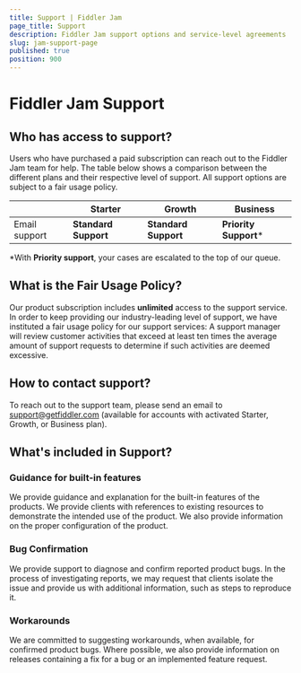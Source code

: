 ```yaml
---
title: Support | Fiddler Jam
page_title: Support
description: Fiddler Jam support options and service-level agreements
slug: jam-support-page
published: true
position: 900
---
```


# Fiddler Jam Support

## Who has access to support?

Users who have purchased a paid subscription can reach out to the Fiddler Jam team for help. The table below shows a comparison between the different plans and their respective level of support. All support options are subject to a fair usage policy.

|   | **Starter**   |**Growth**   | **Business**  | 
|---|---|---|---|
| Email support |  __Standard Support__ |  __Standard Support__ | __Priority Support__* | 


*With __Priority support__, your cases are escalated to the top of our queue.


## What is the Fair Usage Policy?

Our product subscription includes **unlimited** access to the support service. In order to keep providing our industry-leading level of support, we have instituted a fair usage policy for our support services:
A support manager will review customer activities that exceed at least ten times the average amount of support requests to determine if such activities are deemed excessive.

## How to contact support?

To reach out to the support team, please send an email to support@getfiddler.com (available for accounts with activated Starter, Growth, or Business plan).

## What's included in Support?

### Guidance for built-in features

We provide guidance and explanation for the built-in features of the products. We provide clients with references to existing resources to demonstrate the intended use of the product. We also provide information on the proper configuration of the product.

### Bug Confirmation

We provide support to diagnose and confirm reported product bugs. In the process of investigating reports, we may request that clients isolate the issue and provide us with additional information, such as steps to reproduce it.

### Workarounds

We are committed to suggesting workarounds, when available, for confirmed product bugs. Where possible, we also provide information on releases containing a fix for a bug or an implemented feature request.
